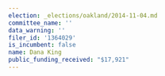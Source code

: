 ```yaml
---
election: _elections/oakland/2014-11-04.md
committee_name: ''
data_warning: ''
filer_id: '1364029'
is_incumbent: false
name: Dana King
public_funding_received: "$17,921"
---
```

